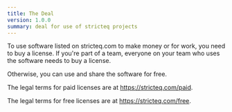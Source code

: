 ```yaml
---
title: The Deal
version: 1.0.0
summary: deal for use of stricteq projects
---
```


To use software listed on stricteq.com to make money or for work, you need to buy a license.  If you're part of a team, everyone on your team who uses the software needs to buy a license.

Otherwise, you can use and share the software for free.

The legal terms for paid licenses are at <https://stricteq.com/paid>.

The legal terms for free licenses are at <https://stricteq.com/free>.
